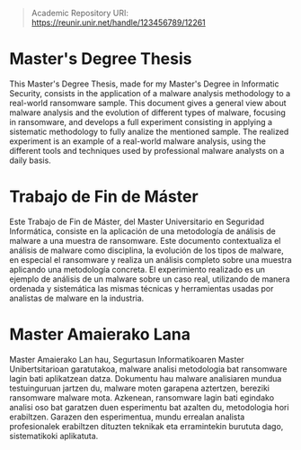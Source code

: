 > Academic Repository URI: https://reunir.unir.net/handle/123456789/12261



# Master's Degree Thesis

This Master's Degree Thesis, made for my Master's Degree in Informatic Security, consists in the application of a malware analysis methodology to a real-world ransomware sample. This document gives a general view about malware analysis and the evolution of different types of malware, focusing in ransomware, and develops a full experiment consisting in applying a sistematic methodology to fully analize the mentioned sample. The realized experiment is an example of a real-world malware analysis, using the different tools and techniques used by professional malware analysts on a daily basis.

# Trabajo de Fin de Máster

Este Trabajo de Fin de Máster, del Master Universitario en Seguridad Informática, consiste en la aplicación de una metodología de análisis de malware a una muestra de ransomware. Este documento contextualiza el análisis de malware como disciplina, la evolución de los tipos de malware, en especial el ransomware y realiza un análisis completo sobre una muestra aplicando una metodología concreta. El experimiento realizado es un ejemplo de análisis de un malware sobre un caso real, utilizando de manera ordenada y sistemática las mismas técnicas y herramientas usadas por analistas de malware en la industria.

# Master Amaierako Lana

Master Amaierako Lan hau, Segurtasun Informatikoaren Master Unibertsitarioan garatutakoa, malware analisi metodologia bat ransomware lagin bati aplikatzean datza. Dokumentu hau malware analisiaren mundua testuinguruan jartzen du, malware moten garapena aztertzen, bereziki ransomware malware mota. Azkenean, ransomware lagin bati egindako analisi oso bat garatzen duen esperimentu bat azalten du, metodologia hori erabiltzen. Garazen den esperimentua, mundu errealan analista profesionalek erabiltzen dituzten teknikak eta erramintekin burututa dago, sistematikoki aplikatuta.
